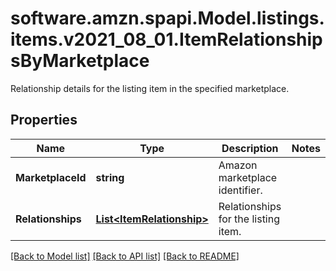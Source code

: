# software.amzn.spapi.Model.listings.items.v2021_08_01.ItemRelationshipsByMarketplace
Relationship details for the listing item in the specified marketplace.

## Properties

Name | Type | Description | Notes
------------ | ------------- | ------------- | -------------
**MarketplaceId** | **string** | Amazon marketplace identifier. | 
**Relationships** | [**List&lt;ItemRelationship&gt;**](ItemRelationship.md) | Relationships for the listing item. | 

[[Back to Model list]](../README.md#documentation-for-models) [[Back to API list]](../README.md#documentation-for-api-endpoints) [[Back to README]](../README.md)

